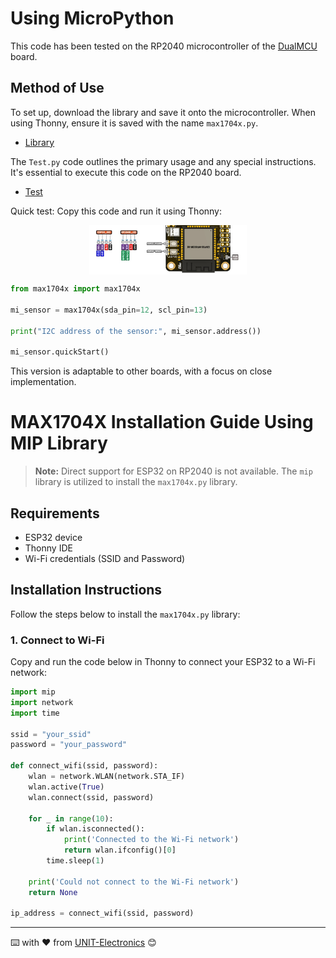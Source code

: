 # Using MicroPython

This code has been tested on the RP2040 microcontroller of the [DualMCU](https://uelectronics.com/producto/unit-dualmcu-esp32-rp2040-tarjeta-de-desarrollo/) board.


## Method of Use

To set up, download the library and save it onto the microcontroller. When using Thonny, ensure it is saved with the name `max1704x.py`.

- [Library](./example/max1704x.py)

The `Test.py` code outlines the primary usage and any special instructions. It's essential to execute this code on the RP2040 board.

- [Test](./example/Test.py)

Quick test: Copy this code and run it using Thonny:

<div aling = "center">

<img src="../../images/qwiic.png" style="display: block; margin-left: auto; margin-right: auto; width: 50%;">

</div>

```python
from max1704x import max1704x

mi_sensor = max1704x(sda_pin=12, scl_pin=13)

print("I2C address of the sensor:", mi_sensor.address())

mi_sensor.quickStart()
```

This version is adaptable to other boards, with a focus on close implementation.


# MAX1704X Installation Guide Using MIP Library

> **Note:** Direct support for ESP32 on RP2040 is not available. The `mip` library is utilized to install the `max1704x.py` library.

## Requirements
- ESP32 device
- Thonny IDE
- Wi-Fi credentials (SSID and Password)

## Installation Instructions

Follow the steps below to install the `max1704x.py` library:

### 1. Connect to Wi-Fi

Copy and run the code below in Thonny to connect your ESP32 to a Wi-Fi network:

```python
import mip
import network
import time

ssid = "your_ssid"
password = "your_password"

def connect_wifi(ssid, password):
    wlan = network.WLAN(network.STA_IF)
    wlan.active(True)
    wlan.connect(ssid, password)

    for _ in range(10):
        if wlan.isconnected():
            print('Connected to the Wi-Fi network')
            return wlan.ifconfig()[0]
        time.sleep(1)

    print('Could not connect to the Wi-Fi network')
    return None

ip_address = connect_wifi(ssid, password)
```
---
⌨️ with ❤️ from [UNIT-Electronics](https://github.com/UNIT-Electronics) 😊
